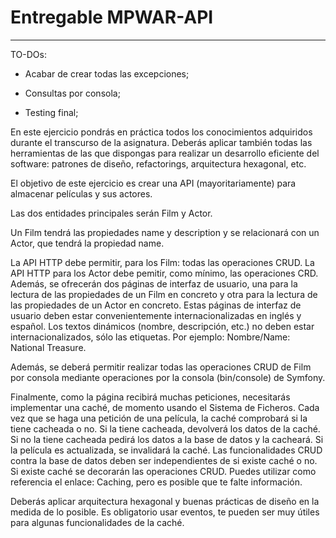 Entregable MPWAR-API
========================

--------------

TO-DOs:

  * Acabar de crear todas las excepciones;

  * Consultas por consola;

  * Testing final;

En este ejercicio pondrás en práctica todos los conocimientos adquiridos durante el transcurso de la asignatura. Deberás aplicar también todas las herramientas de las que dispongas para realizar un desarrollo eficiente del software: patrones de diseño, refactorings, arquitectura hexagonal, etc. 

El objetivo de este ejercicio es crear una API (mayoritariamente) para almacenar películas y sus actores. 

Las dos entidades principales serán Film y Actor. 

Un Film tendrá las propiedades name y description y se relacionará con un Actor, que tendrá la propiedad name. 

La API HTTP debe permitir, para los Film: todas las operaciones CRUD. La API HTTP para los Actor debe pemitir, como mínimo, las operaciones CRD. Además, se ofrecerán dos páginas de interfaz de usuario, una para la lectura de las propiedades de un Film en concreto y otra para la lectura de las propiedades de un Actor en concreto. Estas páginas de interfaz de usuario deben estar convenientemente internacionalizadas en inglés y español. Los textos dinámicos (nombre, descripción, etc.) no deben estar internacionalizados, sólo las etiquetas. Por ejemplo: Nombre/Name: National Treasure. 

Además, se deberá permitir realizar todas las operaciones CRUD de Film por consola mediante operaciones por la consola (bin/console) de Symfony. 

Finalmente, como la página recibirá muchas peticiones, necesitarás implementar una caché, de momento usando el Sistema de Ficheros. Cada vez que se haga una petición de una película, la caché comprobará si la tiene cacheada o no. Si la tiene cacheada, devolverá los datos de la caché. Si no la tiene cacheada pedirá los datos a la base de datos y la cacheará. Si la película es actualizada, se invalidará la caché. Las funcionalidades CRUD contra la base de datos deben ser independientes de si existe caché o no. Si existe caché se decorarán las operaciones CRUD. Puedes utilizar como referencia el enlace: Caching, pero es posible que te falte información. 

Deberás aplicar arquitectura hexagonal y buenas prácticas de diseño en la medida de lo posible. Es obligatorio usar eventos, te pueden ser muy útiles para algunas funcionalidades de la caché. 

